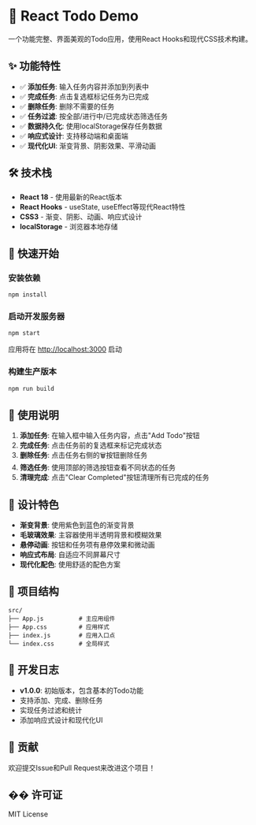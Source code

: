 # 🚀 React Todo Demo

一个功能完整、界面美观的Todo应用，使用React Hooks和现代CSS技术构建。

## ✨ 功能特性

- ✅ **添加任务**: 输入任务内容并添加到列表中
- ✅ **完成任务**: 点击复选框标记任务为已完成
- ✅ **删除任务**: 删除不需要的任务
- ✅ **任务过滤**: 按全部/进行中/已完成状态筛选任务
- ✅ **数据持久化**: 使用localStorage保存任务数据
- ✅ **响应式设计**: 支持移动端和桌面端
- ✅ **现代化UI**: 渐变背景、阴影效果、平滑动画

## 🛠️ 技术栈

- **React 18** - 使用最新的React版本
- **React Hooks** - useState, useEffect等现代React特性
- **CSS3** - 渐变、阴影、动画、响应式设计
- **localStorage** - 浏览器本地存储

## 🚀 快速开始

### 安装依赖
```bash
npm install
```

### 启动开发服务器
```bash
npm start
```

应用将在 [http://localhost:3000](http://localhost:3000) 启动

### 构建生产版本
```bash
npm run build
```

## 📱 使用说明

1. **添加任务**: 在输入框中输入任务内容，点击"Add Todo"按钮
2. **完成任务**: 点击任务前的复选框来标记完成状态
3. **删除任务**: 点击任务右侧的🗑️按钮删除任务
4. **筛选任务**: 使用顶部的筛选按钮查看不同状态的任务
5. **清理完成**: 点击"Clear Completed"按钮清理所有已完成的任务

## 🎨 设计特色

- **渐变背景**: 使用紫色到蓝色的渐变背景
- **毛玻璃效果**: 主容器使用半透明背景和模糊效果
- **悬停动画**: 按钮和任务项有悬停效果和微动画
- **响应式布局**: 自适应不同屏幕尺寸
- **现代化配色**: 使用舒适的配色方案

## 🔧 项目结构

```
src/
├── App.js          # 主应用组件
├── App.css         # 应用样式
├── index.js        # 应用入口点
└── index.css       # 全局样式
```

## 📝 开发日志

- **v1.0.0**: 初始版本，包含基本的Todo功能
- 支持添加、完成、删除任务
- 实现任务过滤和统计
- 添加响应式设计和现代化UI

## 🤝 贡献

欢迎提交Issue和Pull Request来改进这个项目！

## �� 许可证

MIT License
